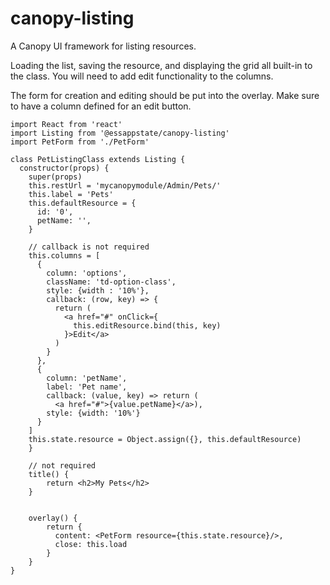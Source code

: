# canopy-listing

A Canopy UI framework for listing resources.

Loading the list, saving the resource, and displaying the grid all built-in to the class. You will need to add edit functionality to the columns.

The form for creation and editing should be put into the overlay. Make sure to have a column defined for an edit button.

```
import React from 'react'
import Listing from '@essappstate/canopy-listing'
import PetForm from './PetForm'

class PetListingClass extends Listing {
  constructor(props) {
    super(props)
    this.restUrl = 'mycanopymodule/Admin/Pets/'
    this.label = 'Pets'
    this.defaultResource = {
      id: '0',
      petName: '',
    }

    // callback is not required
    this.columns = [
      {
        column: 'options',
        className: 'td-option-class',
        style: {width : '10%'},
        callback: (row, key) => {
          return (
            <a href="#" onClick={
              this.editResource.bind(this, key)
            }>Edit</a>
          )
        }
      },
      {
        column: 'petName',
        label: 'Pet name',
        callback: (value, key) => return (
          <a href="#">{value.petName}</a>),
        style: {width: '10%'}
      }
    ]
    this.state.resource = Object.assign({}, this.defaultResource)
    }

    // not required
    title() {
        return <h2>My Pets</h2>
    }


    overlay() {
        return {
          content: <PetForm resource={this.state.resource}/>,
          close: this.load
        }
    }
}

```
